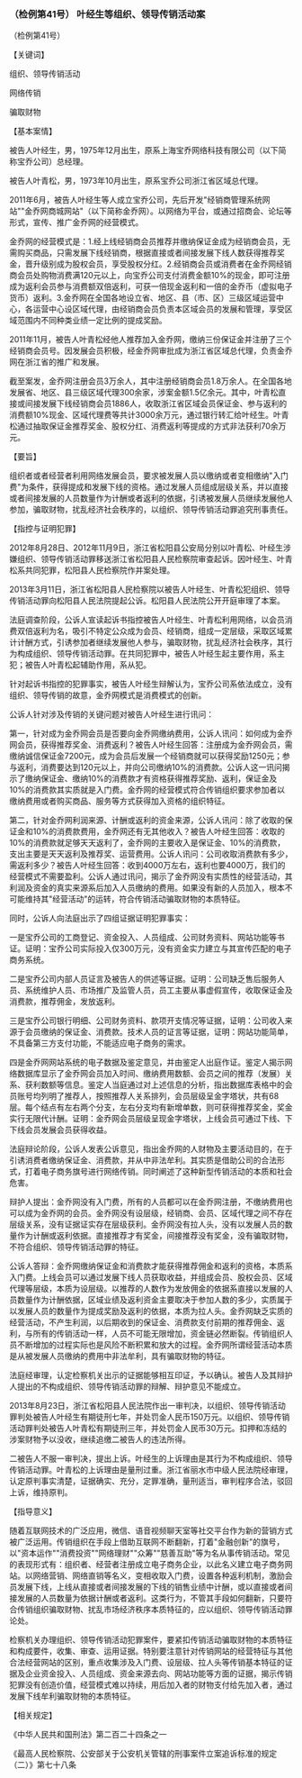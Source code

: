 ### （检例第41号） 叶经生等组织、领导传销活动案

（检例第41号）

【关键词】

组织、领导传销活动

网络传销

骗取财物

【基本案情】

被告人叶经生，男，1975年12月出生，原系上海宝乔网络科技有限公司（以下简称宝乔公司）总经理。

被告人叶青松，男，1973年10月出生，原系宝乔公司浙江省区域总代理。

2011年6月，被告人叶经生等人成立宝乔公司，先后开发"经销商管理系统网站""金乔网商城网站"（以下简称金乔网）。以网络为平台，或通过招商会、论坛等形式，宣传、推广金乔网的经营模式。

金乔网的经营模式是：1.经上线经销商会员推荐并缴纳保证金成为经销商会员，无需购买商品，只需发展下线经销商，根据直接或者间接发展下线人数获得推荐奖金，晋升级别成为股权会员，享受股权分红。2.经销商会员或消费者在金乔网经销商会员处购物消费满120元以上，向宝乔公司支付消费金额10%的现金，即可注册成为返利会员参与消费额双倍返利，可获一倍现金返利和一倍的金乔币（虚拟电子货币）返利。3.金乔网在全国各地设立省、地区、县（市、区）三级区域运营中心，各运营中心设区域代理，由经销商会员负责本区域会员的发展和管理，享受区域范围内不同种类业绩一定比例的提成奖励。

2011年11月，被告人叶青松经他人推荐加入金乔网，缴纳三份保证金并注册了三个经销商会员号。因发展会员积极，经金乔网审批成为浙江省区域总代理，负责金乔网在浙江省的推广和发展。

截至案发，金乔网注册会员3万余人，其中注册经销商会员1.8万余人。在全国各地发展省、地区、县三级区域代理300余家，涉案金额1.5亿余元。其中，叶青松直接或间接发展下线经销商会员1886人，收取浙江省区域会员保证金、参与返利的消费额10%现金、区域代理费等共计3000余万元，通过银行转汇给叶经生。叶青松通过抽取保证金推荐奖金、股权分红、消费返利等提成的方式非法获利70余万元。

【要旨】

组织者或者经营者利用网络发展会员，要求被发展人员以缴纳或者变相缴纳"入门费"为条件，获得提成和发展下线的资格。通过发展人员组成层级关系，并以直接或者间接发展的人员数量作为计酬或者返利的依据，引诱被发展人员继续发展他人参加，骗取财物，扰乱经济社会秩序的，以组织、领导传销活动罪追究刑事责任。

【指控与证明犯罪】

2012年8月28日、2012年11月9日，浙江省松阳县公安局分别以叶青松、叶经生涉嫌组织、领导传销活动罪移送浙江省松阳县人民检察院审查起诉。因叶经生、叶青松系共同犯罪，松阳县人民检察院作并案处理。

2013年3月11日，浙江省松阳县人民检察院以被告人叶经生、叶青松犯组织、领导传销活动罪向松阳县人民法院提起公诉。松阳县人民法院公开开庭审理了本案。

法庭调查阶段，公诉人宣读起诉书指控被告人叶经生、叶青松利用网络，以会员消费双倍返利为名，吸引不特定公众成为会员、经销商，组成一定层级，采取区域累计计酬方式，引诱参加者继续发展他人参与，骗取财物，扰乱经济社会秩序，其行为构成组织、领导传销活动罪。在共同犯罪中，被告人叶经生起主要作用，系主犯；被告人叶青松起辅助作用，系从犯。

针对起诉书指控的犯罪事实，被告人叶经生辩解认为，宝乔公司系依法成立，没有组织、领导传销的故意，金乔网模式是消费模式的创新。

公诉人针对涉及传销的关键问题对被告人叶经生进行讯问：

第一，针对成为金乔网会员是否要向金乔网缴纳费用，公诉人讯问：如何成为金乔网会员，获得推荐奖金、消费返利？被告人叶经生回答：注册成为金乔网会员，需缴纳诚信保证金7200元，成为会员后发展一个经销商就可以获得奖励1250元；参与返利，消费要达到120元以上，并向公司缴纳10%的消费款。公诉人这一讯问揭示了缴纳保证金、缴纳10%的消费款才有资格获得推荐奖励、返利，保证金及10%的消费款其实质就是入门费。金乔网的经营模式符合传销组织要求参加者以缴纳费用或者购买商品、服务等方式获得加入资格的组织特征。

第二，针对金乔网利润来源、计酬或返利的资金来源，公诉人讯问：除了收取的保证金和10%的消费款费用，金乔网还有无其他收入？被告人叶经生回答：收取的10%的消费款就足够天天返利了，金乔网的主要收入是保证金、10%的消费款，支出主要是天天返利及推荐奖、运营费用。公诉人讯问：公司收取消费款有多少，需返利多少？被告人叶经生回答：收到4000万左右，返利也要4000万，我们的经营模式不需要盈利。公诉人通过讯问，揭示了金乔网没有实质性的经营活动，其利润及资金的真实来源系后加入人员缴纳的费用。如果没有新的人员加入，根本不可能维持其"经营活动"的运转，符合传销活动骗取财物的本质特征。

同时，公诉人向法庭出示了四组证据证明犯罪事实：

一是宝乔公司的工商登记、资金投入、人员组成、公司财务资料、网站功能等书证。证明：宝乔公司实际投入仅300万元，没有资金实力建立与其宣传匹配的电子商务系统。

二是宝乔公司内部人员证言及被告人的供述等证据。证明：公司缺乏售后服务人员、系统维护人员、市场推广及监管人员，员工主要从事虚假宣传，收取保证金及消费款，推荐佣金，发放返利。

三是宝乔公司银行明细、公司财务资料、款项开支情况等证据，证明：公司收入来源于会员缴纳的保证金、消费款。技术人员的证言等证据，证明：网站功能简单，不具备第三方支付功能，不能适应电子商务的需求。

四是金乔网网站系统的电子数据及鉴定意见，并由鉴定人出庭作证。鉴定人揭示网络数据库显示了金乔网会员加入时间、缴纳费用数额、会员之间的推荐（发展）关系、获利数额等信息。鉴定人当庭通过对上述信息的分析，指出数据库表格中的会员账号均列明了推荐人，按照推荐人关系排列，会员层级呈金字塔状，共有68层。每个结点有左右两个分支，左右分支均有新增单数，则可获得推荐奖金，奖金实行无限代计酬。证明：金乔网会员层级呈现金字塔状，上线会员可通过下线、下下线会员发展会员获得收益。

法庭辩论阶段，公诉人发表公诉意见，指出金乔网的人财物及主要活动目的，在于引诱消费者缴纳保证金、消费款，并从中非法牟利。其实质是借助公司的合法形式，打着电子商务旗号进行网络传销。同时阐述了这种新型传销活动的本质和社会危害。

辩护人提出：金乔网没有入门费，所有的人员都可以在金乔网注册，不缴纳费用也可以成为金乔网的会员。金乔网没有设层级，经销商、会员、区域代理之间不存在层级关系，没有证据证实存在层级获利。金乔网没有拉人头，没有以发展人员的数量作为计酬或返利依据。直接推荐才有奖金，间接推荐没有奖金，没有骗取财物，不符合组织、领导传销活动罪的特征。

公诉人答辩：金乔网缴纳保证金和消费款才能获得推荐佣金和返利的资格，本质系入门费。上线会员可以通过发展下线人员获取收益，并组成会员、股权会员、区域代理等层级，本质为设层级。以推荐的人数作为发放佣金的依据系直接以发展的人员数量作为计酬依据，区域业绩及返利资金主要取决于参加人数的多少，实质属于以发展人员的数量作为提成奖励及返利的依据，本质为拉人头。金乔网缺乏实质的经营活动，不产生利润，以后期收到的保证金、消费款支付前期的推荐佣金、返利，与所有的传销活动一样，人员不可能无限增加，资金链必然断裂。传销组织人员不断增加的过程实际也是风险不断积累和放大的过程。金乔网所谓经营活动本质是从被发展人员缴纳的费用中非法牟利，具有骗取财物的特征。

法庭经审理，认定检察机关出示的证据能够相互印证，予以确认。被告人及其辩护人提出的不构成组织、领导传销活动罪的辩解、辩护意见不能成立。

2013年8月23日，浙江省松阳县人民法院作出一审判决，以组织、领导传销活动罪判处被告人叶经生有期徒刑七年，并处罚金人民币150万元。以组织、领导传销活动罪判处被告人叶青松有期徒刑三年，并处罚金人民币30万元。扣押和冻结的涉案财物予以没收，继续追缴二被告人的违法所得。

二被告人不服一审判决，提出上诉。叶经生的上诉理由是其行为不构成组织、领导传销活动罪。叶青松的上诉理由是量刑过重。浙江省丽水市中级人民法院经审理，认定原判事实清楚，证据确实、充分，定罪准确，量刑适当，审判程序合法，驳回上诉，维持原判。

【指导意义】

随着互联网技术的广泛应用，微信、语音视频聊天室等社交平台作为新的营销方式被广泛运用。传销组织在手段上借助互联网不断翻新，打着"金融创新"的旗号，以"资本运作""消费投资""网络理财""众筹""慈善互助"等为名从事传销活动。常见的表现形式有：组织者、经营者注册成立电子商务企业，以此名义建立电子商务网站。以网络营销、网络直销等名义，变相收取入门费，设置各种返利机制，激励会员发展下线，上线从直接或者间接发展的下线的销售业绩中计酬，或以直接或者间接发展的人员数量为依据计酬或者返利。这类行为，不管其手段如何翻新，只要符合传销组织骗取财物、扰乱市场经济秩序本质特征的，应以组织、领导传销活动罪论处。

检察机关办理组织、领导传销活动犯罪案件，要紧扣传销活动骗取财物的本质特征和构成要件，收集、审查、运用证据。特别要注意针对传销网站的经营特征与其他合法经营网站的区别，重点收集涉及入门费、设层级、拉人头等传销基本特征的证据及企业资金投入、人员组成、资金来源去向、网站功能等方面的证据，揭示传销犯罪没有创造价值，经营模式难以持续，用后加入者的财物支付给先加入者，通过发展下线牟利骗取财物的本质特征。

【相关规定】

《中华人民共和国刑法》第二百二十四条之一

《最高人民检察院、公安部关于公安机关管辖的刑事案件立案追诉标准的规定（二）》第七十八条

